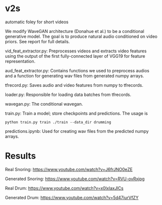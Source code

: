 # v2s
automatic foley for short videos

We modify WaveGAN architecture (Donahue et al.) to be a conditional generative model. The goal is to produce natural audio conditioned on video priors. See report for full details.

vid_feat_extractor.py: Preprocesses videos and extracts video features using the output of the first fully-connected layer of VGG19 for feature representation.

aud_feat_extractor.py: Contains functions we used to preprocess audios and a function for generating wav files from generated numpy arrays.

tfrecord.py: Saves audio and video features from numpy to tfrecords.

loader.py: Responsible for loading data batches from tfrecords.

wavegan.py: The conditional wavegan.

train.py: Train a model; store checkpoints and predictions. The usage is
```
python train.py train ./train --data_dir drumming
```

predictions.ipynb: Used for creating wav files from the predicted numpy arrays.

# Results

Real Snoring: https://www.youtube.com/watch?v=J6frJNO0eZE

Generated Snoring: https://www.youtube.com/watch?v=RVU-ovRxjpg

Real Drum: https://www.youtube.com/watch?v=x0lxlaxJlCs

Generated Drum: https://www.youtube.com/watch?v=5d47iurVfZY

